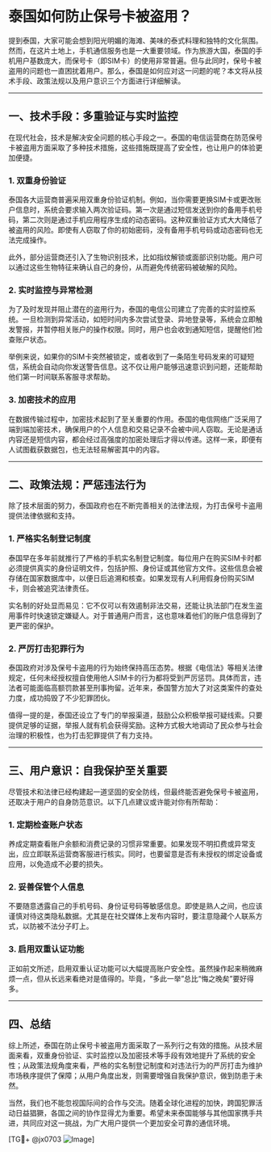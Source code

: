 # 泰国如何防止保号卡被盗用？

提到泰国，大家可能会想到阳光明媚的海滩、美味的泰式料理和独特的文化氛围。然而，在这片土地上，手机通信服务也是一大重要领域。作为旅游大国，泰国的手机用户基数庞大，而保号卡（即SIM卡）的使用非常普遍。但与此同时，保号卡被盗用的问题也一直困扰着用户。那么，泰国是如何应对这一问题的呢？本文将从技术手段、政策法规以及用户意识三个方面进行详细解读。

---

## 一、技术手段：多重验证与实时监控

在现代社会，技术是解决安全问题的核心手段之一。泰国的电信运营商在防范保号卡被盗用方面采取了多种技术措施，这些措施既提高了安全性，也让用户的体验更加便捷。

### 1. **双重身份验证**
泰国各大运营商普遍采用双重身份验证机制。例如，当你需要更换SIM卡或更改账户信息时，系统会要求输入两次验证码。第一次是通过短信发送到你的备用手机号码，第二次则是通过手机应用程序生成的动态密码。这种双重验证方式大大降低了被盗用的风险。即使有人窃取了你的初始密码，没有备用手机号码或动态密码也无法完成操作。

此外，部分运营商还引入了生物识别技术，比如指纹解锁或面部识别功能。用户可以通过这些生物特征来确认自己的身份，从而避免传统密码被破解的风险。

### 2. **实时监控与异常检测**
为了及时发现并阻止潜在的盗用行为，泰国的电信公司建立了完善的实时监控系统。一旦检测到异常活动，如短时间内多次尝试登录、异地登录等，系统会立即触发警报，并暂停相关账户的操作权限。同时，用户也会收到通知短信，提醒他们检查账户状态。

举例来说，如果你的SIM卡突然被锁定，或者收到了一条陌生号码发来的可疑短信，系统会自动向你发送警告信息。这不仅让用户能够迅速意识到问题，还能帮助他们第一时间联系客服寻求帮助。

### 3. **加密技术的应用**
在数据传输过程中，加密技术起到了至关重要的作用。泰国的电信网络广泛采用了端到端加密技术，确保用户的个人信息和交易记录不会被中间人窃取。无论是通话内容还是短信内容，都会经过高强度的加密处理后才得以传递。这样一来，即便有人试图截获数据包，也无法轻易解密其中的内容。

---

## 二、政策法规：严惩违法行为

除了技术层面的努力，泰国政府也在不断完善相关的法律法规，为打击保号卡盗用提供法律依据和支持。

### 1. **严格实名制登记制度**
泰国早在多年前就推行了严格的手机实名制登记制度。每位用户在购买SIM卡时都必须提供真实的身份证明文件，包括护照、身份证或其他官方文件。这些信息会被存储在国家数据库中，以便日后追溯和核查。如果发现有人利用假身份购买SIM卡，则会被追究法律责任。

实名制的好处显而易见：它不仅可以有效遏制非法交易，还能让执法部门在发生盗用事件时快速锁定嫌疑人。对于普通用户而言，这也意味着他们的账户信息得到了更严密的保护。

### 2. **严厉打击犯罪行为**
泰国政府对涉及保号卡盗用的行为始终保持高压态势。根据《电信法》等相关法律规定，任何未经授权擅自使用他人SIM卡的行为都将受到严厉惩罚。具体而言，违法者可能面临高额罚款甚至刑事拘留。近年来，泰国警方加大了对这类案件的查处力度，成功捣毁了不少犯罪团伙。

值得一提的是，泰国还设立了专门的举报渠道，鼓励公众积极举报可疑线索。只要提供足够的证据，举报人就有机会获得奖励。这种方式极大地调动了民众参与社会治理的积极性，也为打击犯罪提供了有力支持。

---

## 三、用户意识：自我保护至关重要

尽管技术和法律已经构建起一道坚固的安全防线，但最终能否避免保号卡被盗用，还取决于用户的自身防范意识。以下几点建议或许能对你有所帮助：

### 1. **定期检查账户状态**
养成定期查看账户余额和消费记录的习惯非常重要。如果发现不明扣费或异常支出，应立即联系运营商客服进行核实。同时，也要留意是否有未授权的绑定设备或应用，以免造成不必要的损失。

### 2. **妥善保管个人信息**
不要随意透露自己的手机号码、身份证号码等敏感信息。即使是熟人之间，也应该谨慎对待这类隐私数据。尤其是在社交媒体上发布内容时，要注意隐藏个人联系方式，以防被不法分子盯上。

### 3. **启用双重认证功能**
正如前文所述，启用双重认证功能可以大幅提高账户安全性。虽然操作起来稍微麻烦一点，但从长远来看绝对是值得的。毕竟，“多此一举”总比“悔之晚矣”要好得多。

---

## 四、总结

综上所述，泰国在防止保号卡被盗用方面采取了一系列行之有效的措施。从技术层面来看，双重身份验证、实时监控以及加密技术等手段有效地提升了系统的安全性；从政策法规角度来看，严格的实名制登记制度和对违法行为的严厉打击为维护市场秩序提供了保障；从用户角度出发，则需要增强自我保护意识，做到防患于未然。

当然，我们也不能忽视国际间的合作与交流。随着全球化进程的加快，跨国犯罪活动日益猖獗，各国之间的协作显得尤为重要。希望未来泰国能够与其他国家携手共进，共同应对这一挑战，为广大用户提供一个更加安全可靠的通信环境。

[TG💪+ @jx0703 ![Image](https://github.com/user-attachments/assets/dbca1d08-cadb-493c-b0ec-ad6f7a83f270)]